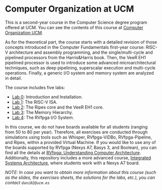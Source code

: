 # Computer Organization at UCM
This is a second-year course in the Computer Science degree program offered at UCM. You can see the contents of this course at [Computer Organization UCM](http://web.fdi.ucm.es/UCMFiles/pdf/FICHAS_DOCENTES/2024/8413.pdf).

As for the theoretical part, the course starts with a detailed revision of those concepts introduced in the Computer Fundamentals first-year course: RISC-V architecture and assembly programming, and the single/multi-cycle and pipelined processors from the Harris&Harris book. Then, the VeeR EH1 pipelined processor is used to introduce some advanced microarchitectural techniques, such as deep pipelining, superscalar execution and multi-cycle operations. Finally, a generic I/O system and memory system are analyzed in detail. 

The course includes five labs:

+ [Lab 0](https://github.com/artecs-group/RVfpga-sim-addons/tree/main/Computer_Organization/Lab0): Introduction and Installation.
+ [Lab 1](https://github.com/artecs-group/RVfpga-sim-addons/tree/main/Computer_Organization/Lab1): The RISC-V ISA.
+ [Lab 2](https://github.com/artecs-group/RVfpga-sim-addons/tree/main/Computer_Organization/Lab2): The Ripes core and the VeeR EH1 core.
+ [Lab 3](https://github.com/artecs-group/RVfpga-sim-addons/tree/main/Computer_Organization/Lab3): The Memory Hierarchy.
+ [Lab 4](https://github.com/artecs-group/RVfpga-sim-addons/tree/main/Computer_Organization/Lab4): The RVfpga I/O System.

In this course, we do not have boards available for all students (ranging from 50 to 80 per year). Therefore, all exercises are conducted through simulations using tools such as Whisper, RVfpga-ViDBo, RVfpga-Pipeline, and Ripes, within a provided Virtual Machine. If you would like to use any of the boards supported by RVfpga (Nexys A7, Basys 3, and Boolean), you can find all the details at [RVfpga: Understanding Computer Architecture](https://university.imgtec.com/rvfpga-el2-v3-0-english-downloads-page/). Additionally, this repository includes a more advanced course, [Integrated Systems Architecture](https://github.com/artecs-group/RVfpga-sim-addons/tree/main/Integrated_Systems_Architecture), where students work with a Nexys A7 board.

*NOTE: In case you want to obtain more information about this course (such as the slides, the exercises sheets, the solutions for the labs, etc.), you can contact ```dani02@ucm.es```*
